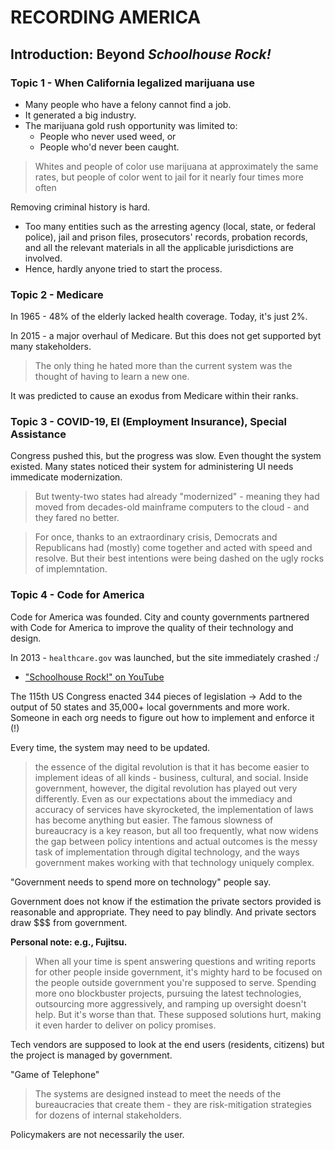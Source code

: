 # RECORDING AMERICA

## Introduction: Beyond _Schoolhouse Rock!_

### Topic 1 - When California legalized marijuana use

- Many people who have a felony cannot find a job.
- It generated a big industry.
- The marijuana gold rush opportunity was limited to:
   - People who never used weed, or
   - People who'd never been caught.

> Whites and people of color use marijuana at approximately the same rates, but people of color went to jail for it nearly four times more often

Removing criminal history is hard.

- Too many entities such as the arresting agency (local, state, or federal police), jail and prison files, prosecutors' records, probation records, and all the relevant materials in all the applicable jurisdictions are involved.
- Hence, hardly anyone tried to start the process.


### Topic 2 - Medicare

In 1965 - 48% of the elderly lacked health coverage. Today, it's just 2%.

In 2015 - a major overhaul of Medicare. But this does not get supported byt many stakeholders.

> The only thing he hated more than the current system was the thought of having to learn a new one.

It was predicted to cause an exodus from Medicare within their ranks. 

### Topic 3 - COVID-19, EI (Employment Insurance), Special Assistance

Congress pushed this, but the progress was slow. Even thought the system existed. Many states noticed their system for administering UI needs immedicate modernization.

> But twenty-two states had already "modernized" - meaning they had moved from decades-old mainframe computers to the cloud - and they fared no better.

> For once, thanks to an extraordinary crisis, Democrats and Republicans had (mostly) come together and acted with speed and resolve. But their best intentions were being dashed on the ugly rocks of implemntation.

### Topic 4 - Code for America

Code for America was founded. City and county governments partnered with Code for America to improve the quality of their technology and design.

In 2013 - `healthcare.gov` was launched, but the site immediately crashed :/

- ["Schoolhouse Rock!" on YouTube](https://youtu.be/OgVKvqTItto)

The 115th US Congress enacted 344 pieces of legislation -> Add to the output of 50 states and 35,000+ local governments and more work. Someone in each org needs to figure out how to implement and enforce it (!)

Every time, the system may need to be updated.

> the essence of the digital revolution is that it has become easier to implement ideas of all kinds - business, cultural, and social.
> Inside government, however, the digital revolution has played out very differently. Even as our expectations about the immediacy and accuracy of services have skyrocketed, the implementation of laws has become anything but easier. The famous slowness of bureaucracy is a key reason, but all too frequently, what now widens the gap between policy intentions and actual outcomes is the messy task of implementation through digital technology, and the ways government makes working with that technology uniquely complex.

"Government needs to spend more on technology" people say.

Government does not know if the estimation the private sectors provided is reasonable and appropriate. They need to pay blindly. And private sectors draw $$$ from government.

**Personal note: e.g., Fujitsu.**

> When all your time is spent answering questions and writing reports for other people inside government, it's mighty hard to be focused on the people outside government you're supposed to serve.
> Spending more ono blockbuster projects, pursuing the latest technologies, outsourcing more aggressively, and ramping up oversight doesn't help. But it's worse than that. These supposed solutions hurt, making it even harder to deliver on policy promises.

Tech vendors are supposed to look at the end users (residents, citizens) but the project is managed by government.

"Game of Telephone"

> The systems are designed instead to meet the needs of the bureaucracies that create them - they are risk-mitigation strategies for dozens of internal stakeholders.

Policymakers are not necessarily the user.